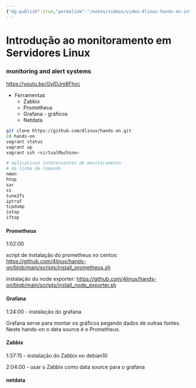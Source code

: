 ```yaml
---
{"dg-publish":true,"permalink":"/notes/videos/video-4linux-hands-on-introducao-ao-monitoramento-em-servidores-linux/"}
---
```


# Introdução ao monitoramento em Servidores Linux

### monitoring and alert systems

<https://youtu.be/GylDJm8Fhxc>

- Ferramentas
    - Zabbix
    - Prometheus
    - Grafana - gráficos
    - Netdata

```bash
git clone https://github.com/4linux/hands-on.git
cd hands-on
vagrant status
vagrant up
vagrant ssh <virtualMachine>

# aplicativos interessantes de monitoramento
# da linha de comando
nmon
htop
sar
ss
tune2fs
iptraf
tcpdump
iotop
iftop
```

 #### Prometheus
 
1:02:00

script de instalação do prometheus no centos:
<https://github.com/4linux/hands-on/blob/main/scripts/install_prometheus.sh>

instalação do node exporter:
<https://github.com/4linux/hands-on/blob/main/scripts/install_node_exporter.sh>

#### Grafana

1:24:00 - instalação do grafana

Grafana serve para montar os gráficos pegando dados de outras fontes. Neste hands-on o data source é o Prometheus.


#### Zabbix

1:37:15 - instalação do Zabbix no debian10

2:04:00 - usar o Zabbix como data source para o grafana


#### netdata